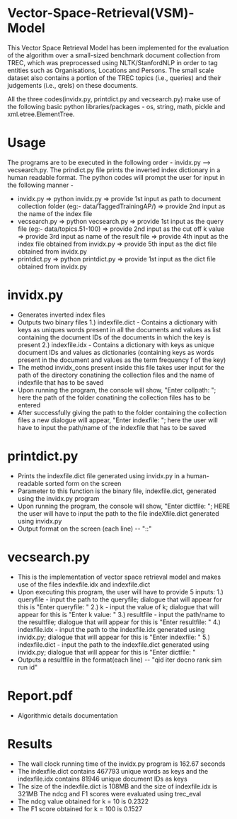 # Vector-Space-Retrieval(VSM)-Model
This Vector Space Retrieval Model has been implemented for the evaluation of the algorithm over a small-sized benchmark document collection from TREC, which was preprocessed using NLTK/StanfordNLP in order to tag entities such as Organisations, Locations and Persons. The small scale dataset also contains a portion of the TREC topics (i.e., queries) and their judgements (i.e., qrels) on these documents.   

All the three codes(invidx.py, printdict.py and vecsearch.py) make use of the following basic python libraries/packages - os, string, math, pickle and xml.etree.ElementTree.

# Usage
The programs are to be executed in the following order - invidx.py --> vecsearch.py. The prindict.py file prints the inverted index dictionary in a human readable format.
The python codes will prompt the user for input in the following manner - 
- invidx.py => python invidx.py => provide 1st input as path to document collection folder (eg:- data/TaggedTrainingAP/) => provide 2nd input as the name of the index file
- vecsearch.py => python vecsearch.py => provide 1st input as the query file (eg:- data/topics.51-100) => provide 2nd input as the cut off k value => provide 3rd input as name of the result file => provide 4th input as the index file obtained from invidx.py => provide 5th input as the dict file obtained from invidx.py
- printdict.py => python printdict.py => provide 1st input as the dict file obtained from invidx.py

# invidx.py 
- Generates inverted index files
- Outputs two binary files 
  1.) indexfile.dict - Contains a dictionary with keys as uniques words present in all the documents and values as list containing the document IDs of the documents in which the key is present
  2.) indexfile.idx - Contains a dictionary with keys as unique document IDs and values as dictionaries (containing keys as words present in the document and values as the term frequency f of the key)
- The method invidx_cons present inside this file takes user input for the path of the directory conatining the collection files and the name of indexfile that has to be saved
- Upon running the program, the console will show, "Enter collpath: "; here the path of the folder conatining the collection files has to be entered
- After successfully giving the path to the folder containing the collection files a new dialogue will appear, "Enter indexfile: "; here the user will have to input the path/name of the indexfile that has to be saved

# printdict.py 
- Prints the indexfile.dict file generated using invidx.py in a human-readable sorted form on the screen
- Parameter to this function is the binary file, indexfile.dict, generated using the invidx.py program
- Upon running the program, the console will show, "Enter dictfile: "; HERE the user will have to input the path to the file indeXfile.dict generated using invidx.py
- Output format on the screen (each line) -- "<indexterm>:<df>:<offset-to-its-postingslist-in-idx-file>"
  
# vecsearch.py
- This is the implementation of vector space retrieval model and makes use of the files indexfile.idx and indexfile.dict
- Upon executing this program, the user will have to provide 5 inputs: 
  1.) queryfile - input the path to the queryfile; dialogue that will appear for this is "Enter queryfile: "
  2.) k - input the value of k; dialogue that will appear for this is "Enter k value: "
  3.) resultfile - input the path/name to the resultfile; dialogue that will appear for this is "Enter resultfile: "
  4.) indexfile.idx - input the path to the indexfile.idx generated using invidx.py; dialogue that will appear for this is "Enter indexfile: "
  5.) indexfile.dict - input the path to the indexfile.dict generated using invidx.py; dialogue that will appear for this is "Enter dictfile: "
- Outputs a resultfile in the format(each line) -- "qid iter docno rank sim run id"

# Report.pdf 
- Algorithmic details documentation

# Results 
- The wall clock running time of the invidx.py program is 162.67 seconds
- The indexfile.dict contains 467793 unique words as keys and the indexfile.idx contains 81946 unique document IDs as keys
- The size of the indexfile.dict is 108MB and the size of indexfile.idx is 321MB
The ndcg and F1 scores were evaluated using trec_eval 
- The ndcg value obtained for k = 10 is 0.2322
- The F1 score obtained for k = 100 is 0.1527
